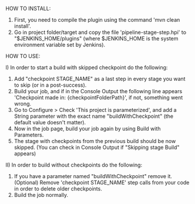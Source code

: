 HOW TO INSTALL:

1. First, you need to compile the plugin using the command 'mvn clean install'.
2. Go in project folder/target and copy the file 'pipeline-stage-step.hpi' to "$JENKINS_HOME/plugins" (where $JENKINS_HOME is the system environment variable set by Jenkins).


HOW TO USE:

I) In order to start a build with skipped checkpoint do the following:
1. Add "checkpoint STAGE_NAME" as a last step in every stage you want to skip (or in a post-success).
2. Build your job, and if in the Console Output the following line appears 'Checkpoint made in: {checkpointFolderPath}', if not, something went wrong.
3. Go to Configure > Check 'This project is parameterized', and add a String parameter with the exact name "buildWithCheckpoint" (the default value doesn't matter).
4. Now in the job page, build your job again by using Build with Parameters.
5. The stage with checkpoints from the previous build should be now skipped. (You can check in Console Output if "Skipping stage Build" appears)

II) In order to build without checkpoints do the following:
1. If you have a parameter named "buildWithCheckpoint" remove it.
(Optional) Remove 'checkpoint STAGE_NAME' step calls from your code in order to delete older checkpoints.
2. Build the job normally.


